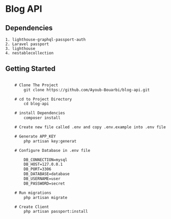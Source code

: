 # Blog API

## Dependencies

    1. lighthouse-graphql-passport-auth
    2. Laravel passport
    3. lighthouse
    4. nestablecollection

## Getting Started

``` diff

    # Clone The Project
        git clone https://github.com/Ayoub-Bouarbi/blog-api.git

    # cd to Project Directory
        cd blog-api

    # install Dependencies
        composer install

    # Create new file called .env and copy .env.example into .env file

    # Generate APP_KEY
        php artisan key:generat

    # Configure Database in .env file

        DB_CONNECTION=mysql
        DB_HOST=127.0.0.1
        DB_PORT=3306
        DB_DATABASE=database
        DB_USERNAME=user
        DB_PASSWORD=secret    

    # Run migrations
        php artisan migrate

    # Create Client
        php artisan passport:install
```
